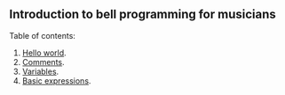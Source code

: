 ## Introduction to bell programming for musicians

Table of contents:

1. [Hello world](lessons/helloworld.md).
2. [Comments](lessons/comments.md).
3. [Variables](lessons/variables.md).
4. [Basic expressions](lessons/expressions.md).